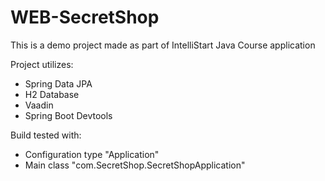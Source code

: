 # WEB-SecretShop
This is a demo project made as part of IntelliStart Java Course application

Project utilizes:
- Spring Data JPA
- H2 Database
- Vaadin
- Spring Boot Devtools

Build tested with:
- Configuration type "Application"
- Main class "com.SecretShop.SecretShopApplication"
